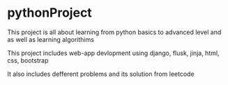 # pythonProject

This project is all about learning from python basics to advanced level and as well as learning algorithims 

This project includes web-app devlopment using django, flusk, jinja, html, css, bootstrap

It also includes defferent problems and its solution from leetcode
